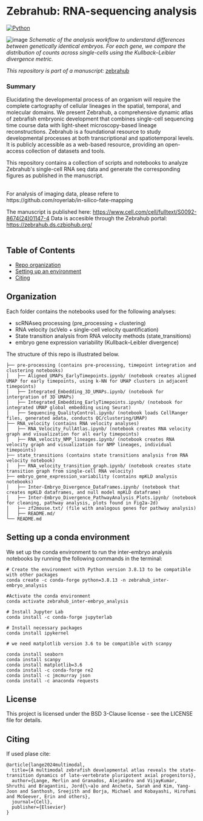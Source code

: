 # Zebrahub: RNA-sequencing analysis 
[![Python](https://img.shields.io/badge/python-3.7%20%7C%203.8-blue)](https://www.python.org/downloads/)



![image](https://user-images.githubusercontent.com/35573897/221049586-b0bc8f05-b035-4279-9116-62ebf9b97c53.png)
*Schematic of the analysis workflow to understand differences between genetically identical embryos. For each gene, we compare the distribution of counts across single-cells using the Kullback–Leibler divergence metric.*



*This repository is part of a manuscript:* [zebrahub][1]

### Summary
Elucidating the developmental process of an organism will require the complete cartography of cellular lineages in the spatial, temporal, and molecular domains. We present Zebrahub, a comprehensive dynamic atlas of zebrafish embryonic development that combines single-cell sequencing time course data with light-sheet microscopy-based lineage reconstructions. Zebrahub is a foundational resource to study developmental processes at both transcriptional and spatiotemporal levels. It is publicly accessible as a web-based resource, providing an open-access collection of datasets and tools.<br>

This repository contains a collection of scripts and notebooks to analyze Zebrahub's single-cell RNA seq data and generate the corresponding figures as published in the manuscript. <br> 

<br>
For analysis of imaging data, please refere to https://github.com/royerlab/in-silico-fate-mapping

The manuscript is  published here:  https://www.cell.com/cell/fulltext/S0092-8674(24)01147-4
Data is accesible through the Zebrahub portal: https://zebrahub.ds.czbiohub.org/
<br>
<br>

## Table of Contents
- [Repo organization](#organization)
- [Setting up an environment](#conda)
- [Citing](#citing)


## Organization

Each folder contains the notebooks used for the following analyses:
* scRNAseq processing (pre_processing + clustering)
* RNA velocity (scVelo + single-cell velocity quantification)
* State transition analysis from RNA velocity methods (state_transitions)
* embryo gene expression variability (Kullback–Leibler divergence)


The structure of this repo is illustrated below. 
```
├── pre-processing (contains pre-processing, timepoint integration and clustering notebooks)
│   ├── Aligned_UMAPs_EarlyTimepoints.ipynb/ (notebook creates aligned UMAP for early timepoints, using k-NN for UMAP clusters in adjacent timepoints)
│   ├── Integrated_Embedding_3D_UMAPs.ipynb/ (notebook for intergration of 3D UMAPs)
│   ├── Integrated_Embedding_EarlyTimepoints.ipynb/ (notebook for integrated UMAP global embedding using Seurat)
│   ├── Sequencing_QualityControl.ipynb/ (notebook loads CellRanger files, generated adata, conducts QC/clustering/UMAP)
├── RNA_velocity (contains RNA velocity analyses)
│   ├── RNA_Velocity_FullAtlas.ipynb/ (notebook creates RNA velocity graph and visualization for all early timepoints)
│   ├── RNA_velocity_NMP_lineages.ipynb/ (notebook creates RNA velocity graph and visualization for NMP lineages, individual timepoints)
├── state_transitions (contains state transitions analysis from RNA velocity notebook)
│   ├── RNA_velocity_transition_graph.ipynb/ (notebook creates state transition graph from single-cell RNA velocity)
├── embryo_gene_expression_variability (contains mpKLD analysis notebooks)
│   ├── Inter-Embryo_Divergence_DataFrames.ipynb/ (notebook that creates mpKLD dataframes, and null model mpKLD dataframe)
│   ├── Inter-Embryo_Divergence_PathwayAnalysis_Plots.ipynb/ (notebook for cleaning, pathway analysis, plots found in Fig2a-2d)
│   ├── zf2mouse.txt/ (file with analogous genes for pathway analysis)
│   ├── README.md/
└── README.md
```


## Setting up a conda environment <a name="conda"></a>


We set up the conda environment to run the inter-embryo analysis notebooks by running the following commands in the terminal:

```
# Create the environment with Python version 3.8.13 to be compatible with other packages
conda create -c conda-forge python=3.8.13 -n zebrahub_inter-embryo_analysis

#Activate the conda environment
conda activate zebrahub_inter-embryo_analysis

# Install Jupyter Lab
conda install -c conda-forge jupyterlab

# Install necessary packages
conda install ipykernel

# we need matplotlib version 3.6 to be compatible with scanpy

conda install seaborn
conda install scanpy
conda install matplotlib=3.6
conda install -c conda-forge re2
conda install -c jmcmurray json
conda install -c anaconda requests

```
## License
This project is licensed under the BSD 3-Clause license - see the LICENSE file for details.


## Citing 
If used plase cite: 

```
@article{lange2024multimodal,
  title={A multimodal zebrafish developmental atlas reveals the state-transition dynamics of late-vertebrate pluripotent axial progenitors},
  author={Lange, Merlin and Granados, Alejandro and VijayKumar, Shruthi and Bragantini, Jord{\~a}o and Ancheta, Sarah and Kim, Yang-Joon and Santhosh, Sreejith and Borja, Michael and Kobayashi, Hirofumi and McGeever, Erin and others},
  journal={Cell},
  publisher={Elsevier}
}
```


[1]: https://www.cell.com/cell/fulltext/S0092-8674(24)01147-4
